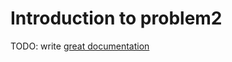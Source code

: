 # Introduction to problem2

TODO: write [great documentation](http://jacobian.org/writing/what-to-write/)
